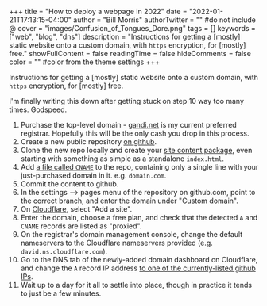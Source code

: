 +++
title = "How to deploy a webpage in 2022"
date = "2022-01-21T17:13:15-04:00"
author = "Bill Morris"
authorTwitter = "" #do not include @
cover = "images/Confusion_of_Tongues_Dore.png"
tags = []
keywords = ["web", "blog", "dns"]
description = "Instructions for getting a [mostly] static website onto a custom domain, with `https` encryption, for [mostly] free."
showFullContent = false
readingTime = false
hideComments = false
color = "" #color from the theme settings
+++

Instructions for getting a [mostly] static website onto a custom domain, with `https` encryption, for [mostly] free. 

I'm finally writing this down after getting stuck on step 10 way too many times. Godspeed.

1. Purchase the top-level domain - [gandi.net](https://www.gandi.net/en-US/domain) is my current preferred registrar. Hopefully this will be the only cash you drop in this process.
2. Create a new public repository [on github](https://github.com/new).
3. Clone the new repo locally and create your [site content package](https://github.com/wboykinm/wintry-mix), even starting with something as simple as a standalone `index.html`.
4. Add [a file called `CNAME`](https://github.com/wboykinm/wintry-mix/blob/master/CNAME) to the repo, containing only a single line with your just-purchased domain in it. e.g. `domain.com`.
5. Commit the content to github.
6. In the settings --> pages menu of the repository on github.com, point to the correct branch, and enter the domain under "Custom domain".
7. On [Cloudflare](https://dash.cloudflare.com/), select "Add a site".
8. Enter the domain, choose a free plan, and check that the detected `A` and `CNAME` records are listed as "proxied".
9. On the registrar's domain management console, change the default nameservers to the Cloudflare nameservers provided (e.g. `david.ns.cloudflare.com`).
10. Go to the DNS tab of the newly-added domain dashboard on Cloudflare, and change the `A` record IP address [to one of the currently-listed github IPs](https://docs.github.com/en/pages/configuring-a-custom-domain-for-your-github-pages-site/managing-a-custom-domain-for-your-github-pages-site#configuring-an-apex-domain).
11. Wait up to a day for it all to settle into place, though in practice it tends to just be a few minutes.